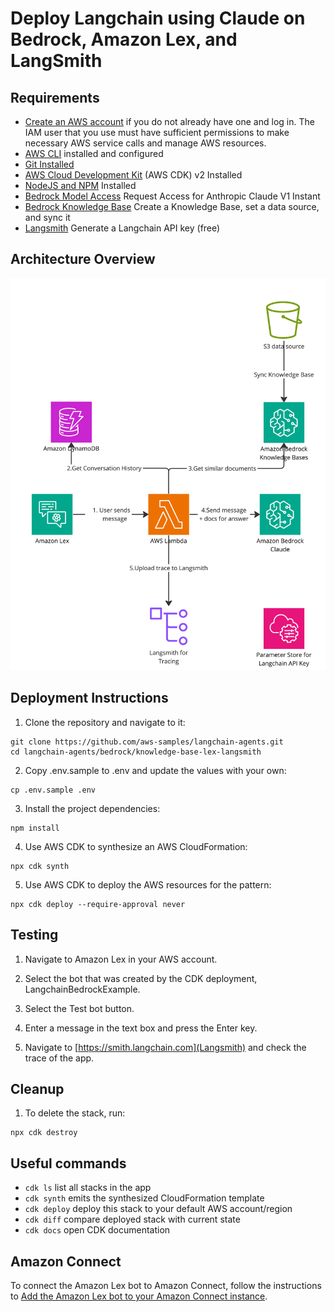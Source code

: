 # Deploy Langchain using Claude on Bedrock, Amazon Lex, and LangSmith

## Requirements

- [Create an AWS account](https://portal.aws.amazon.com/gp/aws/developer/registration/index.html) if you do not already have one and log in. The IAM user that you use must have sufficient permissions to make necessary AWS service calls and manage AWS resources.
- [AWS CLI](https://docs.aws.amazon.com/cli/latest/userguide/install-cliv2.html) installed and configured
- [Git Installed](https://git-scm.com/book/en/v2/Getting-Started-Installing-Git)
- [AWS Cloud Development Kit](https://docs.aws.amazon.com/cdk/v2/guide/getting_started.html) (AWS CDK) v2 Installed
- [NodeJS and NPM](https://nodejs.org/en/download/) Installed
- [Bedrock Model Access](https://docs.aws.amazon.com/bedrock/latest/userguide/model-access.html) Request Access for Anthropic Claude V1 Instant
- [Bedrock Knowledge Base](https://docs.aws.amazon.com/bedrock/latest/userguide/knowledge-base.html) Create a Knowledge Base, set a data source, and sync it
- [Langsmith](https://python.langchain.com/docs/get_started/quickstart) Generate a Langchain API key (free)

## Architecture Overview
![Alt text](./architecture_diagram.jpg?raw=true "Architecture")

## Deployment Instructions

1. Clone the repository and navigate to it:

```
git clone https://github.com/aws-samples/langchain-agents.git
cd langchain-agents/bedrock/knowledge-base-lex-langsmith
```

2. Copy .env.sample to .env and update the values with your own:

```
cp .env.sample .env
```

3. Install the project dependencies:

```
npm install
```

4. Use AWS CDK to synthesize an AWS CloudFormation:

```
npx cdk synth
```

5. Use AWS CDK to deploy the AWS resources for the pattern:

```
npx cdk deploy --require-approval never
```

## Testing

1. Navigate to Amazon Lex in your AWS account.

2. Select the bot that was created by the CDK deployment, LangchainBedrockExample.

3. Select the Test bot button.

4. Enter a message in the text box and press the Enter key.

5. Navigate to [https://smith.langchain.com](Langsmith) and check the trace of the app.

## Cleanup

1. To delete the stack, run:

```
npx cdk destroy
```

## Useful commands

- `cdk ls` list all stacks in the app
- `cdk synth` emits the synthesized CloudFormation template
- `cdk deploy` deploy this stack to your default AWS account/region
- `cdk diff` compare deployed stack with current state
- `cdk docs` open CDK documentation

## Amazon Connect

To connect the Amazon Lex bot to Amazon Connect, follow the instructions to [Add the Amazon Lex bot to your Amazon Connect instance](https://docs.aws.amazon.com/connect/latest/adminguide/amazon-lex.html#lex-bot-add-to-connect).